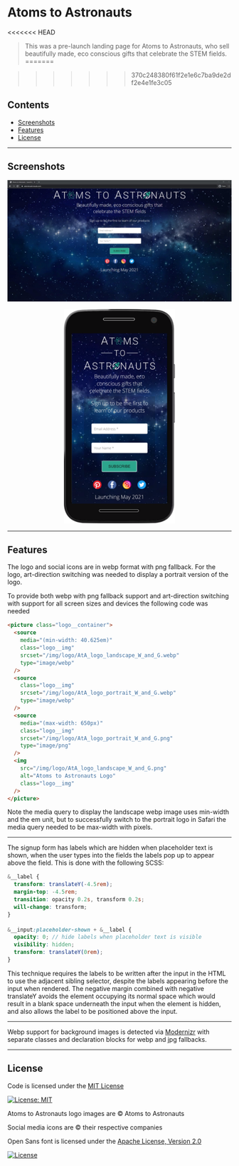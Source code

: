 # Atoms to Astronauts

<<<<<<< HEAD
> This was a pre-launch landing page for Atoms to Astronauts, who sell beautifully made, eco conscious gifts that celebrate the STEM fields.
=======



>>>>>>> 370c248380f61f2e1e6c7ba9de2df2e4e1fe3c05

## Contents

- [Screenshots](#Screenshots)
- [Features](#Features)
- [License](#License)

---

## Screenshots

![Atoms to Astronauts desktop screenshot](https://raw.githubusercontent.com/shard520/readme_resources/main/AtomsToAstronauts/desktop_view.jpg)

<p align="center">
<img src="https://raw.githubusercontent.com/shard520/readme_resources/main/AtomsToAstronauts/mobile_view.png" alt="Atoms to Astronauts mobile screenshot" width="250px">
</p>

---

## Features

The logo and social icons are in webp format with png fallback. For the logo, art-direction switching was needed to display a portrait version of the logo.

To provide both webp with png fallback support and art-direction switching with support for all screen sizes and devices the following code was needed

```html
<picture class="logo__container">
  <source
    media="(min-width: 40.625em)"
    class="logo__img"
    srcset="/img/logo/AtA_logo_landscape_W_and_G.webp"
    type="image/webp"
  />
  <source
    class="logo__img"
    srcset="/img/logo/AtA_logo_portrait_W_and_G.webp"
    type="image/webp"
  />
  <source
    media="(max-width: 650px)"
    class="logo__img"
    srcset="/img/logo/AtA_logo_portrait_W_and_G.png"
    type="image/png"
  />
  <img
    src="/img/logo/AtA_logo_landscape_W_and_G.png"
    alt="Atoms to Astronauts Logo"
    class="logo__img"
  />
</picture>
```

Note the media query to display the landscape webp image uses min-width and the em unit, but to successfully switch to the portrait logo in Safari the media query needed to be max-width with pixels.

---

The signup form has labels which are hidden when placeholder text is shown, when the user types into the fields the labels pop up to appear above the field. This is done with the following SCSS:

```scss
&__label {
  transform: translateY(-4.5rem);
  margin-top: -4.5rem;
  transition: opacity 0.2s, transform 0.2s;
  will-change: transform;
}

&__input:placeholder-shown + &__label {
  opacity: 0; // hide labels when placeholder text is visible
  visibility: hidden;
  transform: translateY(0rem);
}
```

This technique requires the labels to be written after the input in the HTML to use the adjacent sibling selector, despite the labels appearing before the input when rendered. The negative margin combined with negative translateY avoids the element occupying its normal space which would result in a blank space underneath the input when the element is hidden, and also allows the label to be positioned above the input.

---

Webp support for background images is detected via [Modernizr](https://modernizr.com/) with separate classes and declaration blocks for webp and jpg fallbacks.

---

## License

Code is licensed under the [MIT License](https://opensource.org/licenses/mit-license.php)

[![License: MIT](https://img.shields.io/badge/License-MIT-yellow.svg)](https://opensource.org/licenses/MIT)

Atoms to Astronauts logo images are &copy; Atoms to Astronauts

Social media icons are &copy; their respective companies

Open Sans font is licensed under the [Apache License, Version 2.0](https://www.apache.org/licenses/LICENSE-2.0.txt)

[![License](https://img.shields.io/badge/License-Apache%202.0-blue.svg)](https://opensource.org/licenses/Apache-2.0)
